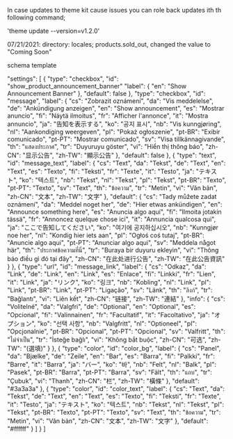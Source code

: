 In case updates to theme kit cause issues you can role back updates ith th following command;

 'theme update --version=v1.2.0'

 07/21/2021: directory: locales; products.sold_out, changed the value to "Coming Soon"

 schema template

 "settings": [
     {
     "type": "checkbox",
     "id": "show_product_announcement_banner"
     "label": {
         "en": "Show Announcement Banner"
     },
     "default": false
     },
      "type": "checkbox",
      "id": "message",
      "label": {
        "cs": "Zobrazit oznámení",
        "da": "Vis meddelelse",
        "de": "Ankündigung anzeigen",
        "en": "Show announcement",
        "es": "Mostrar anuncio",
        "fi": "Näytä ilmoitus",
        "fr": "Afficher l'annonce",
        "it": "Mostra annuncio",
        "ja": "告知を表示する",
        "ko": "공지 표시",
        "nb": "Vis kunngjøring",
        "nl": "Aankondiging weergeven",
        "pl": "Pokaż ogłoszenie",
        "pt-BR": "Exibir comunicado",
        "pt-PT": "Mostrar comunicado",
        "sv": "Visa tillkännagivande",
        "th": "แสดงประกาศ",
        "tr": "Duyuruyu göster",
        "vi": "Hiển thị thông báo",
        "zh-CN": "显示公告",
        "zh-TW": "顯示公告"
      },
      "default": false
    },
    {
      "type": "text",
      "id": "message_text",
      "label": {
        "cs": "Text",
        "da": "Tekst",
        "de": "Text",
        "en": "Text",
        "es": "Texto",
        "fi": "Teksti",
        "fr": "Texte",
        "it": "Testo",
        "ja": "テキスト",
        "ko": "텍스트",
        "nb": "Tekst",
        "nl": "Tekst",
        "pl": "Tekst",
        "pt-BR": "Texto",
        "pt-PT": "Texto",
        "sv": "Text",
        "th": "ข้อความ",
        "tr": "Metin",
        "vi": "Văn bản",
        "zh-CN": "文本",
        "zh-TW": "文字"
      },
      "default": {
        "cs": "Tady můžete zadat oznámení",
        "da": "Meddel noget her",
        "de": "Hier etwas ankündigen",
        "en": "Announce something here",
        "es": "Anuncia algo aquí",
        "fi": "Ilmoita jotakin tässä",
        "fr": "Annoncez quelque chose ici",
        "it": "Annuncia qualcosa qui",
        "ja": "ここで告知してください",
        "ko": "여기에 공지하십시오",
        "nb": "Kunngjør noe her",
        "nl": "Kondig hier iets aan",
        "pl": "Ogłoś coś tutaj",
        "pt-BR": "Anuncie algo aqui",
        "pt-PT": "Anunciar algo aqui",
        "sv": "Meddela något här",
        "th": "ประกาศข้อความที่นี่",
        "tr": "Buraya bir duyuru ekleyin",
        "vi": "Thông báo điều gì đó tại đây",
        "zh-CN": "在此处进行公告",
        "zh-TW": "在此公告資訊"
      }
    },
        {
      "type": "url",
      "id": "message_link",
      "label": {
        "cs": "Odkaz",
        "da": "Link",
        "de": "Link",
        "en": "Link",
        "es": "Enlace",
        "fi": "Linkki",
        "fr": "Lien",
        "it": "Link",
        "ja": "リンク",
        "ko": "링크",
        "nb": "Kobling",
        "nl": "Link",
        "pl": "Link",
        "pt-BR": "Link",
        "pt-PT": "Ligação",
        "sv": "Länk",
        "th": "ลิงก์",
        "tr": "Bağlantı",
        "vi": "Liên kết",
        "zh-CN": "链接",
        "zh-TW": "連結"
      },
      "info": {
        "cs": "Volitelné",
        "da": "Valgfri",
        "de": "Optional",
        "en": "Optional",
        "es": "Opcional",
        "fi": "Valinnainen",
        "fr": "Facultatif",
        "it": "Facoltativo",
        "ja": "オプション",
        "ko": "선택 사항",
        "nb": "Valgfritt",
        "nl": "Optioneel",
        "pl": "Opcjonalnie",
        "pt-BR": "Opcional",
        "pt-PT": "Opcional",
        "sv": "Valfritt",
        "th": "ไม่จำเป็น",
        "tr": "İsteğe bağlı",
        "vi": "Không bắt buộc",
        "zh-CN": "可选",
        "zh-TW": "(選填)"
      }
    },
        {
      "type": "color",
      "id": "color_bg",
      "label": {
        "cs": "Panel",
        "da": "Bjælke",
        "de": "Zeile",
        "en": "Bar",
        "es": "Barra",
        "fi": "Palkki",
        "fr": "Barre",
        "it": "Barra",
        "ja": "バー",
        "ko": "바",
        "nb": "Felt",
        "nl": "Balk",
        "pl": "Pasek",
        "pt-BR": "Barra",
        "pt-PT": "Barra",
        "sv": "Fält",
        "th": "แถบ",
        "tr": "Çubuk",
        "vi": "Thanh",
        "zh-CN": "栏",
        "zh-TW": "橫條"
      },
      "default": "#3a3a3a"
    },
    {
      "type": "color",
      "id": "color_text",
      "label": {
        "cs": "Text",
        "da": "Tekst",
        "de": "Text",
        "en": "Text",
        "es": "Texto",
        "fi": "Teksti",
        "fr": "Texte",
        "it": "Testo",
        "ja": "テキスト",
        "ko": "텍스트",
        "nb": "Tekst",
        "nl": "Tekst",
        "pl": "Tekst",
        "pt-BR": "Texto",
        "pt-PT": "Texto",
        "sv": "Text",
        "th": "ข้อความ",
        "tr": "Metin",
        "vi": "Văn bản",
        "zh-CN": "文本",
        "zh-TW": "文字"
      },
      "default": "#ffffff"
    }
  ]
}
 ]